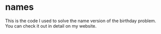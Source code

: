 # names

This is the code I used to solve the name version of the birthday problem. You can check it out in detail on my website.

